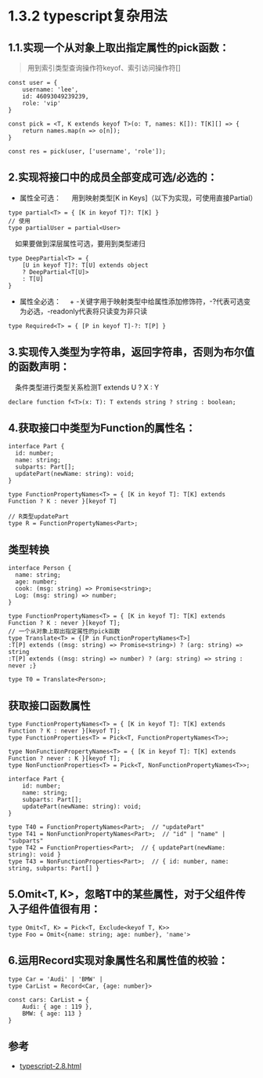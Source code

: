 # 1.3.2 typescript复杂用法



## 1.1.实现一个从对象上取出指定属性的pick函数：

>用到索引类型查询操作符keyof、索引访问操作符[]

```
const user = {
	username: 'lee',
    id: 46093049239239,
    role: 'vip'
}

const pick = <T, K extends keyof T>(o: T, names: K[]): T[K][] => {
	return names.map(n => o[n]);
}

const res = pick(user, ['username', 'role']);
```

## 2.实现将接口中的成员全部变成可选/必选的：
- 属性全可选：
   用到映射类型[K in Keys]（以下为实现，可使用直接Partial）

```
type partial<T> = { [K in keyof T]?: T[K] }
// 使用
type partialUser = partial<User>
```
 如果要做到深层属性可选，要用到类型递归

```
type DeepPartial<T> = {
	[U in keyof T]?: T[U] extends object
	? DeepPartial<T[U]>
    : T[U]
}

```

- 属性全必选：
 + -关键字用于映射类型中给属性添加修饰符，-?代表可选变为必选，-readonly代表将只读变为非只读

```
type Required<T> = { [P in keyof T]-?: T[P] }
```


## 3.实现传入类型为字符串，返回字符串，否则为布尔值的函数声明：
 条件类型进行类型关系检测T extends U ? X : Y

```
declare function f<T>(x: T): T extends string ? string : boolean;

```

## 4.获取接口中类型为Function的属性名：

```
interface Part {
  id: number;
  name: string;
  subparts: Part[];
  updatePart(newName: string): void;
}

type FunctionPropertyNames<T> = { [K in keyof T]: T[K] extends Function ? K : never }[keyof T]

// R类型updatePart
type R = FunctionPropertyNames<Part>;
```
## 类型转换

```
interface Person {
  name: string;
  age: number;
  cook: (msg: string) => Promise<string>;
  Log: (msg: string) => number;
}

type FunctionPropertyNames<T> = { [K in keyof T]: T[K] extends Function ? K : never }[keyof T];
// 一个从对象上取出指定属性的pick函数
type Translate<T> = {[P in FunctionPropertyNames<T>]
:T[P] extends ((msg: string) => Promise<string>) ? (arg: string) => string 
:T[P] extends ((msg: string) => number) ? (arg: string) => string : never ;}

type T0 = Translate<Person>;
```

## 获取接口函数属性

```
type FunctionPropertyNames<T> = { [K in keyof T]: T[K] extends Function ? K : never }[keyof T];
type FunctionProperties<T> = Pick<T, FunctionPropertyNames<T>>;

type NonFunctionPropertyNames<T> = { [K in keyof T]: T[K] extends Function ? never : K }[keyof T];
type NonFunctionProperties<T> = Pick<T, NonFunctionPropertyNames<T>>;

interface Part {
    id: number;
    name: string;
    subparts: Part[];
    updatePart(newName: string): void;
}

type T40 = FunctionPropertyNames<Part>;  // "updatePart"
type T41 = NonFunctionPropertyNames<Part>;  // "id" | "name" | "subparts"
type T42 = FunctionProperties<Part>;  // { updatePart(newName: string): void }
type T43 = NonFunctionProperties<Part>;  // { id: number, name: string, subparts: Part[] }
```


## 5.Omit<T, K>，忽略T中的某些属性，对于父组件传入子组件值很有用：
```
type Omit<T, K> = Pick<T, Exclude<keyof T, K>>
type Foo = Omit<{name: string; age: number}, 'name'>
```
## 6.运用Record实现对象属性名和属性值的校验：

```
type Car = 'Audi' | 'BMW' |
type CarList = Record<Car, {age: number}>
    
const cars: CarList = {
	Audi: { age : 119 },
    BMW: { age: 113 }
}
```


## 参考
- [typescript-2.8.html](https://www.tslang.cn/docs/release-notes/typescript-2.8.html)
